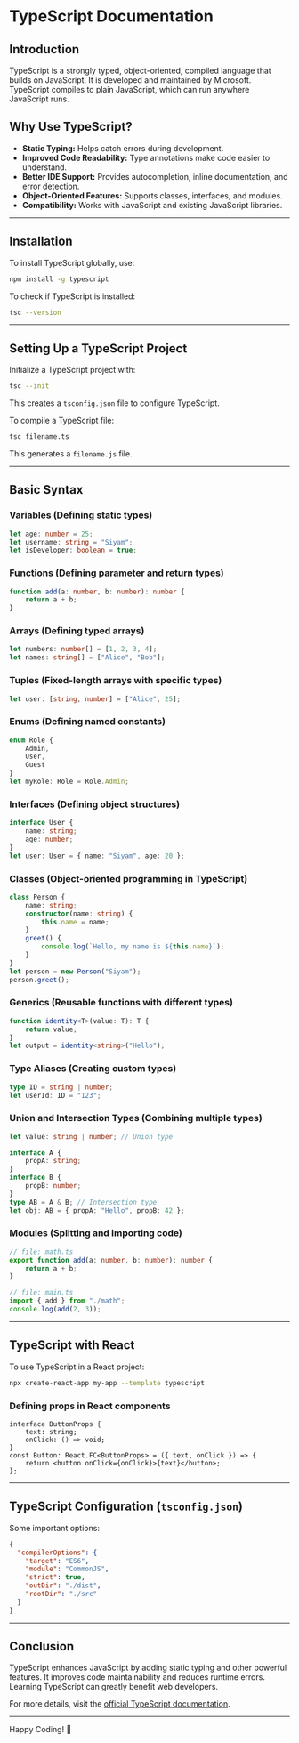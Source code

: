# TypeScript Documentation

## Introduction
TypeScript is a strongly typed, object-oriented, compiled language that builds on JavaScript. It is developed and maintained by Microsoft. TypeScript compiles to plain JavaScript, which can run anywhere JavaScript runs.

## Why Use TypeScript?
- **Static Typing:** Helps catch errors during development.
- **Improved Code Readability:** Type annotations make code easier to understand.
- **Better IDE Support:** Provides autocompletion, inline documentation, and error detection.
- **Object-Oriented Features:** Supports classes, interfaces, and modules.
- **Compatibility:** Works with JavaScript and existing JavaScript libraries.

---

## Installation
To install TypeScript globally, use:
```sh
npm install -g typescript
```
To check if TypeScript is installed:
```sh
tsc --version
```

---

## Setting Up a TypeScript Project
Initialize a TypeScript project with:
```sh
tsc --init
```
This creates a `tsconfig.json` file to configure TypeScript.

To compile a TypeScript file:
```sh
tsc filename.ts
```
This generates a `filename.js` file.

---

## Basic Syntax
### Variables (Defining static types)
```ts
let age: number = 25;
let username: string = "Siyam";
let isDeveloper: boolean = true;
```

### Functions (Defining parameter and return types)
```ts
function add(a: number, b: number): number {
    return a + b;
}
```

### Arrays (Defining typed arrays)
```ts
let numbers: number[] = [1, 2, 3, 4];
let names: string[] = ["Alice", "Bob"];
```

### Tuples (Fixed-length arrays with specific types)
```ts
let user: [string, number] = ["Alice", 25];
```

### Enums (Defining named constants)
```ts
enum Role {
    Admin,
    User,
    Guest
}
let myRole: Role = Role.Admin;
```

### Interfaces (Defining object structures)
```ts
interface User {
    name: string;
    age: number;
}
let user: User = { name: "Siyam", age: 20 };
```

### Classes (Object-oriented programming in TypeScript)
```ts
class Person {
    name: string;
    constructor(name: string) {
        this.name = name;
    }
    greet() {
        console.log(`Hello, my name is ${this.name}`);
    }
}
let person = new Person("Siyam");
person.greet();
```

### Generics (Reusable functions with different types)
```ts
function identity<T>(value: T): T {
    return value;
}
let output = identity<string>("Hello");
```

### Type Aliases (Creating custom types)
```ts
type ID = string | number;
let userId: ID = "123";
```

### Union and Intersection Types (Combining multiple types)
```ts
let value: string | number; // Union type

interface A {
    propA: string;
}
interface B {
    propB: number;
}
type AB = A & B; // Intersection type
let obj: AB = { propA: "Hello", propB: 42 };
```

### Modules (Splitting and importing code)
```ts
// file: math.ts
export function add(a: number, b: number): number {
    return a + b;
}

// file: main.ts
import { add } from "./math";
console.log(add(2, 3));
```

---

## TypeScript with React
To use TypeScript in a React project:
```sh
npx create-react-app my-app --template typescript
```

### Defining props in React components
```tsx
interface ButtonProps {
    text: string;
    onClick: () => void;
}
const Button: React.FC<ButtonProps> = ({ text, onClick }) => {
    return <button onClick={onClick}>{text}</button>;
};
```

---

## TypeScript Configuration (`tsconfig.json`)
Some important options:
```json
{
  "compilerOptions": {
    "target": "ES6",
    "module": "CommonJS",
    "strict": true,
    "outDir": "./dist",
    "rootDir": "./src"
  }
}
```

---

## Conclusion
TypeScript enhances JavaScript by adding static typing and other powerful features. It improves code maintainability and reduces runtime errors. Learning TypeScript can greatly benefit web developers.

For more details, visit the [official TypeScript documentation](https://www.typescriptlang.org/docs/).

---

Happy Coding! 🚀

